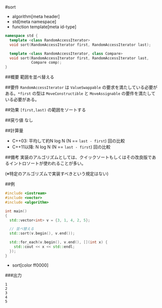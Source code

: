 #sort
* algorithm[meta header]
* std[meta namespace]
* function template[meta id-type]

```cpp
namespace std {
  template <class RandomAccessIterator>
  void sort(RandomAccessIterator first, RandomAccessIterator last);

  template <class RandomAccessIterator, class Compare>
  void sort(RandomAccessIterator first, RandomAccessIterator last,
            Compare comp);
}
```

##概要
範囲を並べ替える


##要件
`RandomAccessIterator` は `ValueSwappable` の要求を満たしている必要がある。`*first` の型は `MoveConstructible` と `MoveAssignable` の要件を満たしている必要がある。


##効果
`[first,last)` の範囲をソートする


##戻り値
なし


##計算量
- C++03: 平均して約N log N (N == `last - first`) 回の比較
- C++11以降: N log N (N == `last - first`) 回の比較


##備考
実装のアルゴリズムとしては、クイックソートもしくはその改良版であるイントロソートが使われることが多い。

(※特定のアルゴリズムで実装すべきという規定はない)


##例
```cpp
#include <iostream>
#include <vector>
#include <algorithm>

int main()
{
  std::vector<int> v = {3, 1, 4, 2, 5};

  // 並べ替える
  std::sort(v.begin(), v.end());

  std::for_each(v.begin(), v.end(), [](int x) {
    std::cout << x << std::endl;
  });
}
```
* sort[color ff0000]


###出力
```
1
2
3
4
5
```


